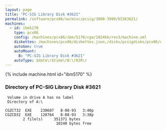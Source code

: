 ```yaml
---
layout: page
title: "PC-SIG Library Disk #3621"
permalink: /software/pcx86/sw/misc/pcsig/3000-3999/DISK3621/
machines:
  - id: ibm5170
    type: pcx86
    config: /machines/pcx86/ibm/5170/cga/1024kb/rev3/machine.xml
    diskettes: /machines/pcx86/diskettes.json,/disks/pcsigdisks/pcx86/diskettes.json
    autoGen: true
    autoMount:
      B: "PC-SIG Library Disk #3621"
    autoType: $date\r$time\rB:\rDIR\r
---
```


{% include machine.html id="ibm5170" %}

### Directory of PC-SIG Library Disk #3621

     Volume in drive A has no label
     Directory of A:\

    CGZCT32  EXE    230607   8-08-93   3:40p
    CGZCD32  EXE    120764   8-08-93   3:38p
            2 file(s)     351371 bytes
                           10240 bytes free

